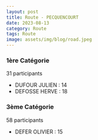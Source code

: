 ```yaml
---
layout: post
title: Route - PECQUENCOURT
date: 2023-08-13
category: Route
tags: Route
image: assets/img/blog/road.jpeg
---
```


### 1ère Catégorie
31 participants
- DUFOUR JULIEN : 14
- DEFOSSE HERVE : 18

### 3ème Catégorie
58 participants
- DEFER OLIVIER : 15
